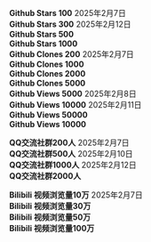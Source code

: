 **Github Stars 100** 2025年2月7日 <br>
**Github Stars 300** 2025年2月12日 <br>
**Github Stars 500**<br>
**Github Stars 1000**<br>
**Github Clones 200** 2025年2月7日 <br>
**Github Clones 1000**<br>
**Github Clones 2000**<br>
**Github Clones 5000**<br>
**Github Views 5000** 2025年2月8日 <br>
**Github Views 10000** 2025年2月11日 <br>
**Github Views 50000**<br>
**Github Views 10000**<br>

**QQ交流社群200人** 2025年2月7日 <br>
**QQ交流社群500人** 2025年2月10日 <br>
**QQ交流社群1000人** 2025年2月12日<br>
**QQ交流社群2000人**<br>

**Bilibili 视频浏览量10万** 2025年2月7日<br>
**Bilibili 视频浏览量30万**<br>
**Bilibili 视频浏览量50万**<br>
**Bilibili 视频浏览量100万**<br>
